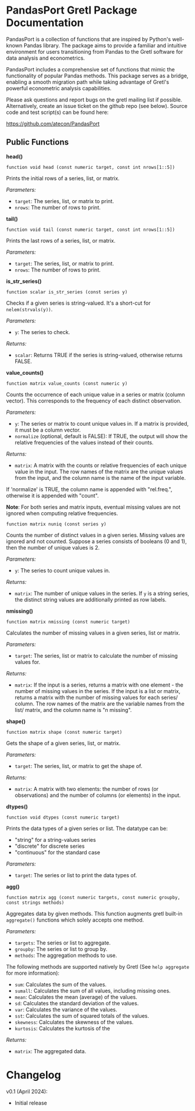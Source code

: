 # PandasPort Gretl Package Documentation

PandasPort is a collection of functions that are inspired by Python's well-known Pandas library. The package aims to provide a familiar and intuitive environment for users transitioning from Pandas to the Gretl software for data analysis and econometrics.

PandasPort includes a comprehensive set of functions that mimic the functionality of popular Pandas methods. This package serves as a bridge, enabling a smooth migration path while taking advantage of Gretl's powerful econometric analysis capabilities.

Please ask questions and report bugs on the gretl mailing list if possible.
Alternatively, create an issue ticket on the github repo (see below).
Source code and test script(s) can be found here:

https://github.com/atecon/PandasPort


## Public Functions

**head()**

```
function void head (const numeric target, const int nrows[1::5])
```

Prints the initial rows of a series, list, or matrix.

*Parameters:*

- `target`: The series, list, or matrix to print.
- `nrows`: The number of rows to print.

**tail()**

```
function void tail (const numeric target, const int nrows[1::5])
```

Prints the last rows of a series, list, or matrix.

*Parameters:*

- `target`: The series, list, or matrix to print.
- `nrows`: The number of rows to print.


**is_str_series()**

```
function scalar is_str_series (const series y)
```

Checks if a given series is string-valued. It's a short-cut for `nelem(strvals(y))`.

*Parameters:*

- `y`: The series to check.

*Returns:*

- `scalar`: Returns TRUE if the series is string-valued, otherwise returns FALSE.


**value_counts()**


```
function matrix value_counts (const numeric y)
```

Counts the occurrence of each unique value in a series or matrix (column vector). This corresponds to the frequency of each distinct observation.

*Parameters:*

- `y`: The series or matrix to count unique values in. If a matrix is provided, it must be a column vector.
- `normalize` (optional, default is FALSE): If TRUE, the output will show the relative frequencies of the values instead of their counts.

*Returns:*

- `matrix`: A matrix with the counts or relative frequencies of each unique value in the input. The row names of the matrix are the unique values from the input, and the column name is the name of the input variable.

If 'normalize' is TRUE, the column name is appended with "rel.freq.", otherwise it is appended with "count".

**Note**: For both series and matrix inputs, eventual missing values are not ignored when computing relative frequencies.


```
function matrix nuniq (const series y)
```

Counts the number of distinct values in a given series. Missing values are ignored and not counted.
Suppose a series consists of booleans (0 and 1), then the number of unique values is 2.

*Parameters:*

- `y`: The series to count unique values in.

*Returns:*

- `matrix`: The number of unique values in the series. If `y` is a string series, the distinct string values are additionally printed as row labels.


**nmissing()**

```
function matrix nmissing (const numeric target)
```

Calculates the number of missing values in a given series, list or matrix.

*Parameters:*

- `target`: The series, list or matrix to calculate the number of missing values for.

*Returns:*

- `matrix`: If the input is a series, returns a matrix with one element - the number of missing values in the series. If the input is a list or matrix, returns a matrix with the number of missing values for each series/ column. The row names of the matrix are the variable names from the list/ matrix, and the column name is "n missing".


**shape()**

```
function matrix shape (const numeric target)
```

Gets the shape of a given series, list, or matrix.

*Parameters:*

- `target`: The series, list, or matrix to get the shape of.

*Returns:*

- `matrix`: A matrix with two elements: the number of rows (or observations) and the number of columns (or elements) in the input.


**dtypes()**

```
function void dtypes (const numeric target)
```

Prints the data types of a given series or list. The datatype can be:

- "string" for a string-values series
- "discrete" for discrete series
- "continuous" for the standard case

*Parameters:*

- `target`: The series or list to print the data types of.


**agg()**

```
function matrix agg (const numeric targets, const numeric groupby, const strings methods)
```

Aggregates data by given methods. This function augments gretl built-in `aggregate()` functions which solely accepts one method.

*Parameters:*

- `targets`: The series or list to aggregate.
- `groupby`: The series or list to group by.
- `methods`: The aggregation methods to use.

The following methods are supported natively by Gretl (See `help aggregate` for more information):

- `sum`: Calculates the sum of the values.
- `sumall`: Calculates the sum of all values, including missing ones.
- `mean`: Calculates the mean (average) of the values.
- `sd`: Calculates the standard deviation of the values.
- `var`: Calculates the variance of the values.
- `sst`: Calculates the sum of squared totals of the values.
- `skewness`: Calculates the skewness of the values.
- `kurtosis`: Calculates the kurtosis of the


*Returns:*

- `matrix`: The aggregated data.



# Changelog

v0.1 (April 2024):
- Initial release

